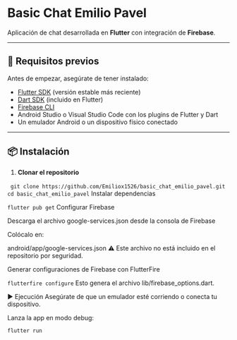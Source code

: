 # Basic Chat Emilio Pavel

Aplicación de chat desarrollada en **Flutter** con integración de **Firebase**.

---

## 🚀 Requisitos previos

Antes de empezar, asegúrate de tener instalado:

- [Flutter SDK](https://docs.flutter.dev/get-started/install) (versión estable más reciente)  
- [Dart SDK](https://dart.dev/get-dart) (incluido en Flutter)  
- [Firebase CLI](https://firebase.google.com/docs/cli)  
- Android Studio o Visual Studio Code con los plugins de Flutter y Dart  
- Un emulador Android o un dispositivo físico conectado  

---

## 📦 Instalación

1. **Clonar el repositorio**

  ``` git clone https://github.com/Emiliox1526/basic_chat_emilio_pavel.git```
  ``` cd basic_chat_emilio_pavel```
Instalar dependencias


```flutter pub get```
Configurar Firebase

Descarga el archivo google-services.json desde la consola de Firebase

Colócalo en:

android/app/google-services.json
⚠️ Este archivo no está incluido en el repositorio por seguridad.

Generar configuraciones de Firebase con FlutterFire

```flutterfire configure```
Esto genera el archivo lib/firebase_options.dart.

▶️ Ejecución
Asegúrate de que un emulador esté corriendo o conecta tu dispositivo.

Lanza la app en modo debug:

```flutter run```
